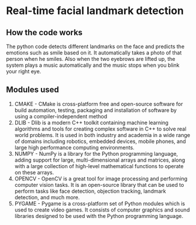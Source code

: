 # Real-time facial landmark detection 

## How the code works
The python code detects different landmarks on the face and predicts the emotions such as smile based on it. It automatically takes a photo of that person when he smiles. Also when the two eyebrows are lifted up, the system plays a music automatically and the music stops when you blink your right eye.
## Modules used
1. CMAKE - CMake is cross-platform free and open-source software for build automation, testing, packaging and installation of software by using a compiler-independent method
2. DLIB - Dlib is a modern C++ toolkit containing machine learning algorithms and tools for creating complex software in C++ to solve real world problems. It is used in both industry and academia in a wide range of domains including robotics, embedded devices, mobile phones, and large high performance computing environments.
3. NUMPY - NumPy is a library for the Python programming language, adding support for large, multi-dimensional arrays and matrices, along with a large collection of high-level mathematical functions to operate on these arrays.
4. OPENCV - OpenCV is a great tool for image processing and performing computer vision tasks. It is an open-source library that can be used to perform tasks like face detection, objection tracking, landmark detection, and much more.
5. PYGAME - Pygame is a cross-platform set of Python modules which is used to create video games. It consists of computer graphics and sound libraries designed to be used with the Python programming language.
